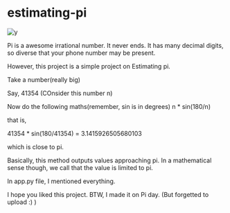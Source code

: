 # estimating-pi


![y](https://github.com/user-attachments/assets/d1634a68-dd2e-478d-8873-86eea09e17eb)

Pi is a awesome irrational number. It never ends. It has many decimal digits, so diverse that your phone number may be present.


However, this project is a simple project on Estimating pi.

Take a number(really big)

Say, 41354 (COnsider this number n)

Now do the following maths(remember, sin is in degrees)
n * sin(180/n)

that is, 

41354 * sin(180/41354)
= 3.1415926505680103

which is close to pi.

Basically, this method outputs values approaching pi.
In a mathematical sense though, we call that the value is limited to pi.

In app.py file, I mentioned everything.

I hope you liked this project. BTW, I made it on Pi day. 
(But forgetted to upload :) )
